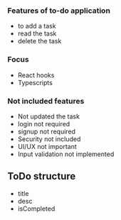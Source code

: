 ### Features of to-do application

- to add a task
- read the task
- delete the task


### Focus

- React hooks
- Typescripts


### Not included features

- Not updated the task
- login not required
- signup not required
- Security not included
- UI/UX not important
- Input validation not implemented


## ToDo structure

- title
- desc
- isCompleted